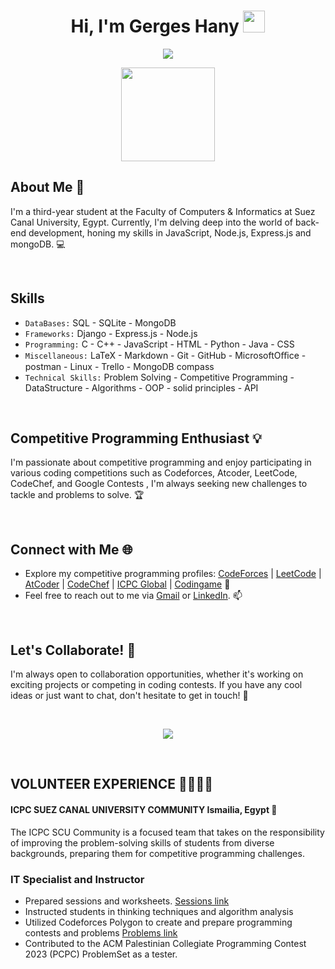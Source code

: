 <h1 align="center">Hi, I'm Gerges Hany <img src="https://media.giphy.com/media/hvRJCLFzcasrR4ia7z/giphy.gif" width="35"></h1>
<p align="center">
  <a href="https://github.com/DenverCoder1/readme-typing-svg"><img src="https://readme-typing-svg.herokuapp.com?font=Time+New+Roman&color=%23FF0000&size=25&center=true&vCenter=true&width=600&height=100&lines=Computer+Science+Student;
								        Competitive+Programmer;Specialist+on+codeforces;Always+learning+new+things"></a>
</p>


<p align="center">
    <img src="https://komarev.com/ghpvc/?username=GergesHany&color=red" width = "150">
</p>
	
## About Me 🌟

I'm a third-year student at the Faculty of Computers & Informatics at Suez Canal University, Egypt. Currently, I'm delving deep into the world of back-end development, honing my skills in JavaScript, Node.js, Express.js and mongoDB. 💻

<br>

## Skills 

- `DataBases:` SQL - SQLite - MongoDB
- `Frameworks:` Django - Express.js - Node.js
- `Programming:` C - C++ - JavaScript - HTML - Python - Java - CSS
- `Miscellaneous:` LaTeX - Markdown - Git - GitHub - MicrosoftOﬃce - postman - Linux - Trello - MongoDB compass
- `Technical Skills:` Problem Solving - Competitive Programming - DataStructure - Algorithms - OOP - solid principles - API

<br>

## Competitive Programming Enthusiast 💡

I'm passionate about competitive programming and enjoy participating in various coding competitions such as Codeforces, Atcoder, LeetCode, CodeChef, and Google Contests , I'm always seeking new challenges to tackle and problems to solve. 🏆

<br>

## Connect with Me 🌐

- Explore my competitive programming profiles: [CodeForces](https://codeforces.com/profile/Gerges_Hany) | [LeetCode](https://leetcode.com/GERGES_HANY/) | [AtCoder](https://atcoder.jp/users/Gerges_Hany) | [CodeChef](https://www.codechef.com/users/gergeshany) | [ICPC Global](https://icpc.global/ICPCID/SDOB55L65VCX) | [Codingame](https://www.codingame.com/profile/71c173e3fcb4cac7d5523e9d90199df17894864) 🚀
- Feel free to reach out to me via [Gmail](mailto:gergeshany505@gmail.com) or [LinkedIn](https://www.linkedin.com/in/gergeshany/). 📫


<br>


## Let's Collaborate! 🤝

I'm always open to collaboration opportunities, whether it's working on exciting projects or competing in coding contests. If you have any cool ideas or just want to chat, don't hesitate to get in touch! 💬

<br>

<p align='center'>
  
  <img  src="https://github-readme-stats.vercel.app/api/top-langs/?username=GergesHany&layout=compact&theme=radical&langs_count=8">

</p>


<br>

## VOLUNTEER EXPERIENCE 🫱🏻‍🫲🏽

#### ICPC SUEZ CANAL UNIVERSITY COMMUNITY Ismailia, Egypt 📍

The ICPC SCU Community is a focused team that takes on the responsibility of improving the problem-solving
skills of students from diverse backgrounds, preparing them for competitive programming challenges.

### IT Specialist and Instructor
  - Prepared sessions and worksheets. [Sessions link](https://github.com/GergesHany/Competitive-Programming-Session-Content)
  - Instructed students in thinking techniques and algorithm analysis 
  - Utilized Codeforces Polygon to create and prepare programming contests and problems [Problems link](https://github.com/GergesHany/my-problems)
  - Contributed to the ACM Palestinian Collegiate Programming Contest 2023 (PCPC) ProblemSet as a tester. 





